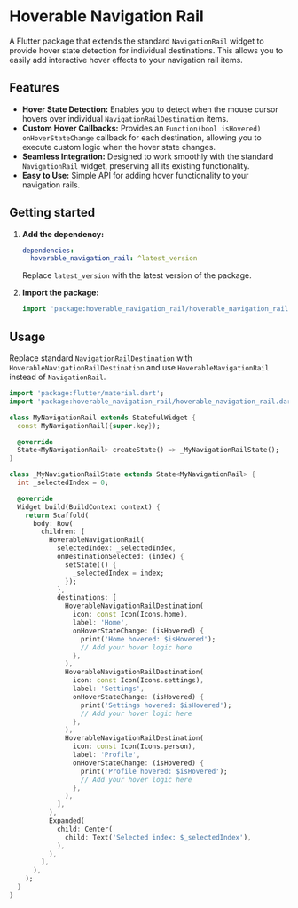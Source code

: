 # Hoverable Navigation Rail

A Flutter package that extends the standard `NavigationRail` widget to provide hover state detection for individual destinations. This allows you to easily add interactive hover effects to your navigation rail items.

## Features

* **Hover State Detection:** Enables you to detect when the mouse cursor hovers over individual `NavigationRailDestination` items.
* **Custom Hover Callbacks:** Provides an `Function(bool isHovered) onHoverStateChange` callback for each destination, allowing you to execute custom logic when the hover state changes.
* **Seamless Integration:** Designed to work smoothly with the standard `NavigationRail` widget, preserving all its existing functionality.
* **Easy to Use:** Simple API for adding hover functionality to your navigation rails.

## Getting started

1.  **Add the dependency:**

    ```yaml
    dependencies:
      hoverable_navigation_rail: ^latest_version
    ```

    Replace `latest_version` with the latest version of the package.

2.  **Import the package:**

    ```dart
    import 'package:hoverable_navigation_rail/hoverable_navigation_rail.dart';
    ```

## Usage

Replace standard `NavigationRailDestination` with `HoverableNavigationRailDestination` and use `HoverableNavigationRail` instead of `NavigationRail`.

```dart
import 'package:flutter/material.dart';
import 'package:hoverable_navigation_rail/hoverable_navigation_rail.dart';

class MyNavigationRail extends StatefulWidget {
  const MyNavigationRail({super.key});

  @override
  State<MyNavigationRail> createState() => _MyNavigationRailState();
}

class _MyNavigationRailState extends State<MyNavigationRail> {
  int _selectedIndex = 0;

  @override
  Widget build(BuildContext context) {
    return Scaffold(
      body: Row(
        children: [
          HoverableNavigationRail(
            selectedIndex: _selectedIndex,
            onDestinationSelected: (index) {
              setState(() {
                _selectedIndex = index;
              });
            },
            destinations: [
              HoverableNavigationRailDestination(
                icon: const Icon(Icons.home),
                label: 'Home',
                onHoverStateChange: (isHovered) {
                  print('Home hovered: $isHovered');
                  // Add your hover logic here
                },
              ),
              HoverableNavigationRailDestination(
                icon: const Icon(Icons.settings),
                label: 'Settings',
                onHoverStateChange: (isHovered) {
                  print('Settings hovered: $isHovered');
                  // Add your hover logic here
                },
              ),
              HoverableNavigationRailDestination(
                icon: const Icon(Icons.person),
                label: 'Profile',
                onHoverStateChange: (isHovered) {
                  print('Profile hovered: $isHovered');
                  // Add your hover logic here
                },
              ),
            ],
          ),
          Expanded(
            child: Center(
              child: Text('Selected index: $_selectedIndex'),
            ),
          ),
        ],
      ),
    );
  }
}
```
